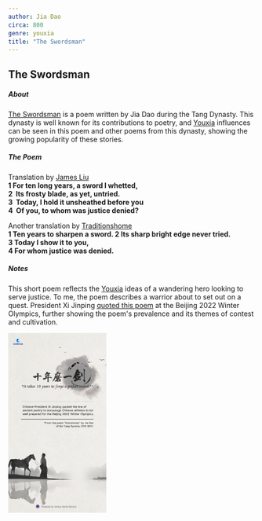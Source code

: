 ```yaml
---
author: Jia Dao
circa: 800
genre: youxia
title: "The Swordsman"
---
```

## The Swordsman
##### About
[The Swordsman](The%20Swordsman.md) is a poem written by Jia Dao during the Tang Dynasty. This dynasty is well known for its contributions to poetry, and [Youxia](Youxia.md) influences can be seen in this poem and other poems from this dynasty, showing the growing popularity of these stories.

##### The Poem
Translation by [James Liu](http://www.jstor.org/stable/23881289)  
**1  For ten long years, a sword I whetted,  
2  Its frosty blade, as yet, untried.  
3  Today, I hold it unsheathed before you  
4  Of you, to whom was justice denied?**

Another translation by [Traditionshome](https://100tangpoems.wordpress.com/2022/02/16/ten-years-to-forge-a-swooooord/)  
**1 Ten years to sharpen a sword. 
2 Its sharp bright edge never tried.  
3 Today I show it to you,  
4 For whom justice was denied.**

##### Notes
This short poem reflects the [Youxia](Youxia.md) ideas of a wandering hero looking to serve justice. To me, the poem describes a warrior about to set out on a quest. President Xi Jinping [quoted this poem](http://en.people.cn/n3/2022/0212/c90000-9956834.html) at the Beijing 2022 Winter Olympics, further showing the poem's prevalence and its themes of contest and cultivation.


<img src="Assets/Pasted%20image%2020221215193302.png" alt="drawing" width="200"/>


